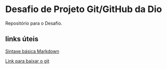 # Desafio de Projeto Git/GitHub da Dio
Repositório para o Desafio.

## links úteis
[Sintaxe básica Markdown](https://www.markdownguide.org/basic-syntax/)

[Link para baixar o git](https://git-scm.com/download/win)
